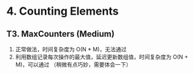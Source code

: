 # 4. Counting Elements

## T3. MaxCounters (Medium)
1. 正常做法，时间复杂度为 O(N * M)，无法通过
2. 利用数组记录每次操作的最大值，延迟更新数组值，时间复杂度为 O(N + M)，可以通过  （稍微有点巧妙，需要体会一下）

